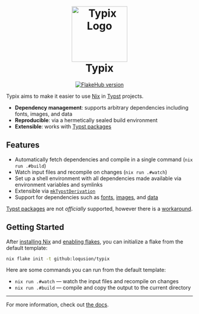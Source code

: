 <h1 align="center">
  <img
    src="https://raw.githubusercontent.com/loqusion/typix/main/.github/assets/logo_1544x1544.png"
    alt="Typix Logo"
    width="150"
  /><br />
  Typix
</h1>

<p align="center">
  <a href="https://flakehub.com/flake/loqusion/typix">
    <img
      src="https://img.shields.io/endpoint?style=for-the-badge&color=95b6f9&labelColor=302D41&url=https://flakehub.com/f/loqusion/typix/badge"
      alt="FlakeHub version"
    ></a>
</p>

Typix aims to make it easier to use [Nix](https://nixos.org/) in
[Typst](https://github.com/typst/typst) projects.

- **Dependency management**: supports arbitrary dependencies including fonts,
  images, and data
- **Reproducible**: via a hermetically sealed build environment
- **Extensible**: works with [Typst packages](https://typst.app/docs/packages/)

## Features

- Automatically fetch dependencies and compile in a single command (`nix run
.#build`)
- Watch input files and recompile on changes (`nix run .#watch`)
- Set up a shell environment with all dependencies made available via
  environment variables and symlinks
- Extensible via
  [`mkTypstDerivation`](https://loqusion.github.io/typix/api/derivations/mk-typst-derivation.html)
- Support for dependencies such as [fonts](https://typst.app/docs/reference/text/text/#parameters-font),
  [images](https://typst.app/docs/reference/visualize/image/), and [data](https://typst.app/docs/reference/data-loading/)

[Typst packages](https://typst.app/docs/packages/) are not _officially_ supported,
however there is a
[workaround](https://loqusion.github.io/typix/recipes/using-typst-packages.html).

## Getting Started

After [installing Nix](https://github.com/DeterminateSystems/nix-installer) and
[enabling
flakes](https://nixos.wiki/wiki/Flakes#Enable_flakes_permanently_in_NixOS), you
can initialize a flake from the default template:

```bash
nix flake init -t github:loqusion/typix
```

Here are some commands you can run from the default template:

- `nix run .#watch` — watch the input files and recompile on changes
- `nix run .#build` — compile and copy the output to the current directory

---

For more information, check out [the docs](https://loqusion.github.io/typix/).
